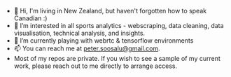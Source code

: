 - 👋 Hi, I'm living in New Zealand, but haven't forgotten how to speak Canadian :) 
- 👀 I’m interested in all sports analytics - webscraping, data cleaning, data visualisation, technical analysis, and insights. 
- 🌱 I’m currently playing with webrtc & tensorflow environments
- 📫 You can reach me at peter.soosalu@gmail.com.
- Most of my repos are private. If you wish to see a sample of my current work, please reach out to me directly to arrange access. 

<!---
SailorSoos/SailorSoos is a ✨ special ✨ repository because its `README.md` (this file) appears on your GitHub profile.
You can click the Preview link to take a look at your changes.
--->
